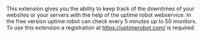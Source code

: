 This extension gives you the ability to keep track of the downtimes of your websites or your servers with the help of the uptime robot webservice. In the free version uptime robot can check every 5 minutes up to 50 monitors. To use this extension a registration at https://uptimerobot.com/ is required.